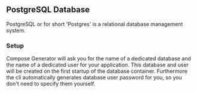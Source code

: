 ## PostgreSQL Database
PostgreSQL or for short 'Postgres' is a relational database management system.

### Setup
Compose Generator will ask you for the name of a dedicated database and the name of a dedicated user for your application. This database and user will be created on the first startup of the database container. Furthermore the cli automatically generates database user password for you, so you don't need to specify them yourself.